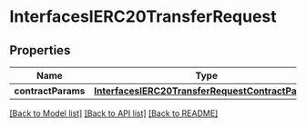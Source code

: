 # InterfacesIERC20TransferRequest

## Properties
Name | Type | Description | Notes
------------ | ------------- | ------------- | -------------
**contractParams** | [**InterfacesIERC20TransferRequestContractParams**](InterfacesIERC20TransferRequestContractParams.md) |  | 

[[Back to Model list]](../README.md#documentation-for-models) [[Back to API list]](../README.md#documentation-for-api-endpoints) [[Back to README]](../README.md)


